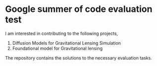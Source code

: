 # Google summer of code evaluation test

I am interested in contributing to the following projects,
1) Diffusion Models for Gravitational Lensing Simulation
2) Foundational model for Gravitational lensing

The repository contains the solutions to the necessary evaluation tasks.
